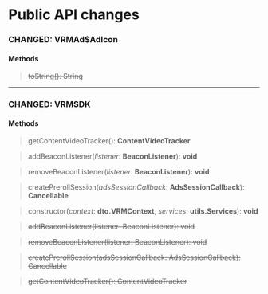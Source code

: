 # Public API changes
### CHANGED:  VRMAd$AdIcon

#### Methods


> ~~toString(): String~~


-----

### CHANGED:  VRMSDK

#### Methods


> getContentVideoTracker(): **ContentVideoTracker**

> addBeaconListener(*listener*: **BeaconListener**): **void**

> removeBeaconListener(*listener*: **BeaconListener**): **void**

> createPrerollSession(*adsSessionCallback*: **AdsSessionCallback**): **Cancellable**

> constructor(*context*: **dto.VRMContext**, *services*: **utils.Services**): **void**

> ~~addBeaconListener(listener: BeaconListener): void~~

> ~~removeBeaconListener(listener: BeaconListener): void~~

> ~~createPrerollSession(adsSessionCallback: AdsSessionCallback): Cancellable~~

> ~~getContentVideoTracker(): ContentVideoTracker~~
